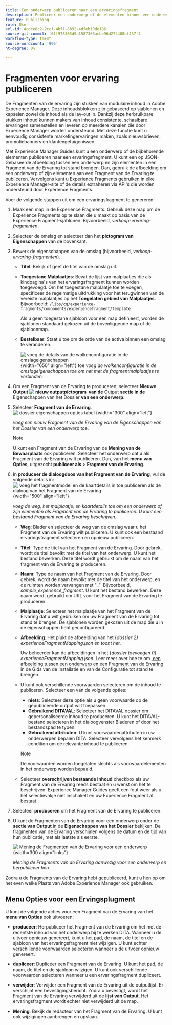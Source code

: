 ```yaml
---
title: Een onderwerp publiceren naar een ervaringsfragment
description: Publiceer een onderwerp of de elementen binnen een onderwerp aan een Fragment van de Ervaring in AEM Guides.  Leer hoe te om de Fragments van de Ervaring voor een onderwerp te bekijken en hen opnieuw te publiceren.
feature: Publishing
role: User
exl-id: 4cdce8c2-2ccf-4bf1-8b92-4dfeb10de186
source-git-commit: f6ff978305d9a1587366acbe96d274408bf457f4
workflow-type: tm+mt
source-wordcount: '996'
ht-degree: 0%

---
```


# Fragmenten voor ervaring publiceren

De Fragmenten van de ervaring zijn stukken van modulaire inhoud in Adobe Experience Manager. Deze inhoudsblokken zijn gebaseerd op sjablonen en kapselen zowel de inhoud als de lay-out in. Dankzij deze herbruikbare stukken inhoud kunnen makers van inhoud consistente, schaalbare ervaringen samenstellen en leveren op meerdere kanalen die door Experience Manager worden ondersteund. Met deze functie kunt u eenvoudig consistente marketingervaringen maken, zoals nieuwsbrieven, promotiebanners en klantengetuigenissen.

Met Experience Manager Guides kunt u een onderwerp of de bijbehorende elementen publiceren naar een ervaringsfragment. U kunt een op JSON-Gebaseerde afbeelding tussen een onderwerp en zijn elementen in een Fragment van de Ervaring tot stand brengen. Dan, gebruik de afbeelding om een onderwerp of zijn elementen aan een Fragment van de Ervaring te publiceren. Vervolgens kunt u Experience Fragments gebruiken in elke Experience Manager-site of de details extraheren via API&#39;s die worden ondersteund door Experience Fragments.




Voer de volgende stappen uit om een ervaringsfragment te genereren:


1. Maak een map in de Experience Fragments. Gebruik deze map om de Experience Fragments op te slaan die u maakt op basis van de Experience Fragment-sjablonen. Bijvoorbeeld, *verkoop-ervaring-fragmenten*.
1. Selecteer de omslag en selecteer dan het **pictogram van Eigenschappen** van de bovenkant.
1. Bewerk de eigenschappen van de omslag (bijvoorbeeld, *verkoop-ervaring-fragmenten*).


   * **Titel**: Bekijk of geef de titel van de omslag uit.

   * **Toegestane Malplaatjes**: Bevat de lijst van malplaatjes die als kindpagina&#39;s van het ervaringsfragment kunnen worden toegevoegd. Om het toegestane malplaatje toe te voegen, specificeer de regelmatige uitdrukking voor het terugwinnen van de vereiste malplaatjes op het **Toegelaten gebied van Malplaatjes**.
Bijvoorbeeld:
     `/libs/cq/experience-fragments/components/experiencefragment/template`

     Als u geen toegestane sjabloon voor een map definieert, worden de sjablonen standaard gekozen uit de bovenliggende map of de sjabloonmap.
   * **Bestelbaar**: Staat u toe om de orde van de activa binnen een omslag te veranderen.

     ![&#x200B; voeg de details van de wolkenconfiguratie in de omslageigenschappen &#x200B;](images/experience-fragment-folder-properties.png){width="650" align="left"} toe
     *voeg de wolkenconfiguratie in de omslageigenschappen toe om het met de fragmentmalplaatjes te verbinden.*
1. Om een Fragment van de Ervaring te produceren, selecteer **Nieuwe Output ![&#x200B; nieuw outputpictogram &#x200B;](./images/Add_icon.svg) van de** Output **sectie in de** Eigenschappen van het Dossier **van een onderwerp.**
1. Selecteer **Fragment van de Ervaring**.\
   ![&#x200B; dossier eigenschappen opties tabel &#x200B;](./images/file-properties-outputs-new.png){width="300" align="left"}

   *voeg een nieuw Fragment van de Ervaring van de Eigenschappen van het Dossier van een onderwerp* toe.

   >[!NOTE]
   >
   > U kunt een Fragment van de Ervaring van de **Mening van de Bewaarplaats** ook publiceren. Selecteer het onderwerp dat u als Fragment van de Ervaring wilt publiceren. Dan, van het **menu van Opties**, uitgezocht **publiceer als** > **Fragment van de Ervaring**.

1. In **produceer de dialoogdoos van het Fragment van de Ervaring**, vul de volgende details in:
   ![&#x200B; voeg het fragmentmodel en de kaartdetails in toe publiceren als de dialoog van het Fragment van de Ervaring &#x200B;](images/experience-fragment-generate.png){width="500" align="left"}

   *voeg de weg, het malplaatje, en kaartdetails toe om een onderwerp of zijn elementen als Fragment van de Ervaring te publiceren. U kunt een bestaand Fragment van de Ervaring beschrijven.*

   * **Weg**: Blader en selecteer de weg van de omslag waar u het Fragment van de Ervaring wilt publiceren. U kunt ook een bestaand ervaringsfragment selecteren en opnieuw publiceren.
   * **Titel**: Type de titel van het Fragment van de Ervaring. Door gebrek, wordt de titel bevolkt met de titel van het onderwerp. U kunt het bestand bewerken. Deze titel wordt gebruikt om de naam van het fragment van de Ervaring te produceren.
   * **Naam**: Type de naam van het Fragment van de Ervaring. Door gebrek, wordt de naam bevolkt met de titel van het onderwerp, en de ruimten worden vervangen met &quot;_&quot;. Bijvoorbeeld, *sample_experience_fragment*. U kunt het bestand bewerken. Deze naam wordt gebruikt om URL voor het Fragment van de Ervaring te produceren.
   * **Malplaatje**: Selecteer het malplaatje van het Fragment van de Ervaring dat u wilt gebruiken om uw Fragment van de Ervaring tot stand te brengen. De sjablonen worden gekozen uit de map die u in de eigenschappen hebt geconfigureerd.
   * **Afbeelding**: Het plukt de afbeelding van het {*dossier 2} experienceFragmentMapping.json en toont het.*



     Uw beheerder kan de afbeeldingen in het {*dossier toevoegen 0} experienceFragmentMapping.json.*  Leer meer over hoe te om [&#x200B; een afbeelding tussen een onderwerp en een Fragment van de Ervaring &#x200B;](../cs-install-guide/conf-experience-fragment-mapping-cs.md) in de Gids van de Installatie en van de Configuratie tot stand te brengen.

   * U kunt ook verschillende voorwaarden selecteren om de inhoud te publiceren.  Selecteer een van de volgende opties:


      * **niets**: Selecteer deze optie als u geen voorwaarde op de gepubliceerde output wilt toepassen.
      * **Gebruikend DITAVAL**: Selecteer het DITAVAL dossier om gepersonaliseerde inhoud te produceren. U kunt het DITAVAL-bestand selecteren in het dialoogvenster Bladeren of door het bestandspad te typen.
      * **Gebruikend attributen**: U kunt voorwaardenattributen in uw onderwerpen bepalen DITA. Selecteer vervolgens het kenmerk condition om de relevante inhoud te publiceren.

     >[!NOTE]
     > 
     >De voorwaarden worden toegelaten slechts als voorwaardelementen in het onderwerp worden bepaald.


   * Selecteer **overschrijven bestaande inhoud** checkbox als uw Fragment van de Ervaring reeds bestaat en u wenst om het te beschrijven. Experience Manager Guides geeft een fout weer als u het selectievakje niet inschakelt en uw Experience Fragment al bestaat.
1. Selecteer **produceren** om het Fragment van de Ervaring te publiceren.
1. U kunt de Fragmenten van de Ervaring voor een onderwerp onder de **sectie van Output** in de **Eigenschappen van het Dossier** bekijken. De fragmenten van de Ervaring verschijnen volgens de datum en de tijd van hun publicatie, met als laatste als eerste.

   ![&#x200B; Mening de Fragmenten van de Ervaring voor een onderwerp &#x200B;](images/experience-fragment-outputs-new.png) {width=300 align=&quot;links&quot;}

   *Mening de Fragments van de Ervaring aanwezig voor een onderwerp en herpubliceer hen.*




Zodra u de Fragments van de Ervaring hebt gepubliceerd, kunt u hen op om het even welke Plaats van Adobe Experience Manager ook gebruiken.


## Menu Opties voor een Ervingsplugment

U kunt de volgende acties voor een Fragment van de Ervaring van het **menu van Opties** ook uitvoeren:

* **produceer**: Herpubliceer het Fragment van de Ervaring om het met de recentste inhoud van het onderwerp bij te werken DITA. Wanneer u de uitvoer opnieuw genereert, kunt u het pad, de naam, de titel en de sjabloon van het ervaringsfragment niet wijzigen. U kunt echter verschillende voorwaarden selecteren wanneer u de uitvoer opnieuw genereert.

* **dupliceer**: Dupliceer een Fragment van de Ervaring. U kunt het pad, de naam, de titel en de sjabloon wijzigen. U kunt ook verschillende voorwaarden selecteren wanneer u een ervaringsfragment dupliceert.

* **verwijder**: Verwijder een Fragment van de Ervaring uit de outputlijst. Er verschijnt een bevestigingsbericht. Zodra u bevestigt, wordt het Fragment van de Ervaring verwijderd uit de **lijst van Output**. Het ervaringsfragment wordt echter niet verwijderd uit de map.

* **Mening**: Bekijk de redacteur van het Fragment van de Ervaring. U kunt ook wijzigingen aanbrengen en opslaan.
